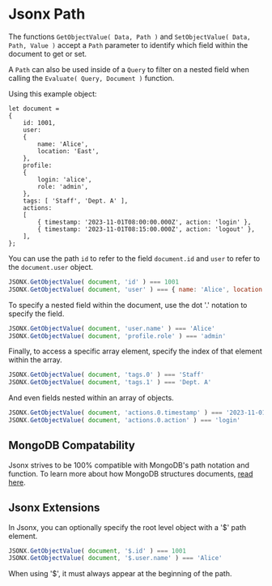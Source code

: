 
# Jsonx Path

The functions `GetObjectValue( Data, Path )` and `SetObjectValue( Data, Path, Value )`
accept a `Path` parameter to identify which field within the document to get or set.

A `Path` can also be used inside of a `Query` to filter on a nested field when calling the
`Evaluate( Query, Document )` function.

Using this example object:
```JS
let document =
{
	id: 1001,
	user:
	{
		name: 'Alice',
		location: 'East',
	},
	profile:
	{
		login: 'alice',
		role: 'admin',
	},
	tags: [ 'Staff', 'Dept. A' ],
	actions:
	[
		{ timestamp: '2023-11-01T08:00:00.000Z', action: 'login' },
		{ timestamp: '2023-11-01T08:15:00.000Z', action: 'logout' },
	],
};
```

You can use the path `id` to refer to the field `document.id` and `user` to refer to
the `document.user` object.

```js
JSONX.GetObjectValue( document, 'id' ) === 1001
JSONX.GetObjectValue( document, 'user' ) === { name: 'Alice', location: 'East' }
```

To specify a nested field within the document, use the dot '.' notation to specify 
the field.

```js
JSONX.GetObjectValue( document, 'user.name' ) === 'Alice'
JSONX.GetObjectValue( document, 'profile.role' ) === 'admin'
```

Finally, to access a specific array element, specify the index of that element within the array.

```js
JSONX.GetObjectValue( document, 'tags.0' ) === 'Staff'
JSONX.GetObjectValue( document, 'tags.1' ) === 'Dept. A'
```

And even fields nested within an array of objects.

```js
JSONX.GetObjectValue( document, 'actions.0.timestamp' ) === '2023-11-01T08:00:00.000Z'
JSONX.GetObjectValue( document, 'actions.0.action' ) === 'login'
```

## MongoDB Compatability

Jsonx strives to be 100% compatible with MongoDB's path notation and function.
To learn more about how MongoDB structures documents, [read here](https://www.mongodb.com/docs/manual/core/document/).

## Jsonx Extensions

In Jsonx, you can optionally specify the root level object with a '$' path element.

```js
JSONX.GetObjectValue( document, '$.id' ) === 1001
JSONX.GetObjectValue( document, '$.user.name' ) === 'Alice'
```

When using '$', it must always appear at the beginning of the path.

